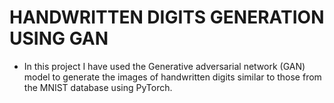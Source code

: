 # HANDWRITTEN DIGITS GENERATION USING GAN

- In this project I have used the Generative adversarial network (GAN) model to generate the images of handwritten digits similar to those from the MNIST database using   PyTorch. 
